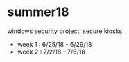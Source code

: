 # summer18

windows security project: secure kiosks

* week 1 : 6/25/18 - 6/29/18 
* week 2 : 7/2/18  - 7/6/18

